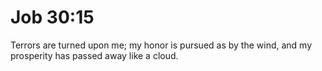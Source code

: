 # Job 30:15

Terrors are turned upon me; my honor is pursued as by the wind, and my prosperity has passed away like a cloud.
